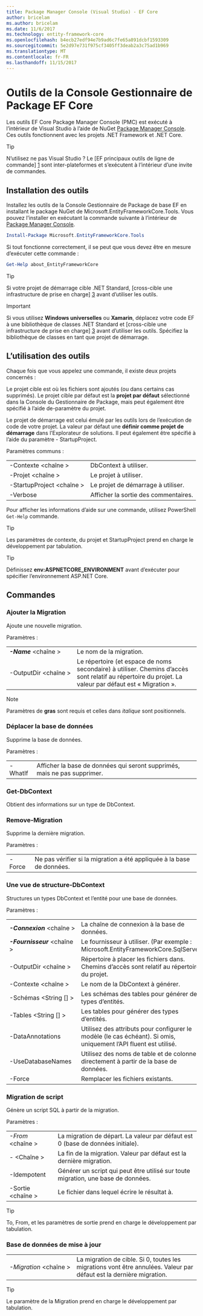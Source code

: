 ```yaml
---
title: Package Manager Console (Visual Studio) - EF Core
author: bricelam
ms.author: bricelam
ms.date: 11/6/2017
ms.technology: entity-framework-core
ms.openlocfilehash: b4ecb27edf94e7b9ad6c7fe65a891dcbf1593309
ms.sourcegitcommit: 5e2d97e731f975cf3405ff3deab2a3c75ad1b969
ms.translationtype: MT
ms.contentlocale: fr-FR
ms.lasthandoff: 11/15/2017
---
```

<a name="ef-core-package-manager-console-tools"></a>Outils de la Console Gestionnaire de Package EF Core
=====================================
Les outils EF Core Package Manager Console (PMC) est exécuté à l’intérieur de Visual Studio à l’aide de NuGet [Package Manager Console][2].
Ces outils fonctionnent avec les projets .NET Framework et .NET Core.

> [!TIP]
> N’utilisez ne pas Visual Studio ? Le [EF principaux outils de ligne de commande] [ 1] sont inter-plateformes et s’exécutent à l’intérieur d’une invite de commandes.

<a name="installing-the-tools"></a>Installation des outils
--------------------
Installez les outils de la Console Gestionnaire de Package de base EF en installant le package NuGet de Microsoft.EntityFrameworkCore.Tools.
Vous pouvez l’installer en exécutant la commande suivante à l’intérieur de [Package Manager Console][2].

``` powershell
Install-Package Microsoft.EntityFrameworkCore.Tools
```

Si tout fonctionne correctement, il se peut que vous devez être en mesure d’exécuter cette commande :

``` powershell
Get-Help about_EntityFrameworkCore
```
> [!TIP]
> Si votre projet de démarrage cible .NET Standard, [cross-cible une infrastructure de prise en charge] [ 3] avant d’utiliser les outils.

> [!IMPORTANT]
> Si vous utilisez **Windows universelles** ou **Xamarin**, déplacez votre code EF à une bibliothèque de classes .NET Standard et [cross-cible une infrastructure de prise en charge] [ 3] avant d’utiliser les outils. Spécifiez la bibliothèque de classes en tant que projet de démarrage.

<a name="using-the-tools"></a>L’utilisation des outils
---------------
Chaque fois que vous appelez une commande, il existe deux projets concernés :

Le projet cible est où les fichiers sont ajoutés (ou dans certains cas supprimés). Le projet cible par défaut est la **projet par défaut** sélectionné dans la Console du Gestionnaire de Package, mais peut également être spécifié à l’aide de-paramètre du projet.

Le projet de démarrage est celui émulé par les outils lors de l’exécution de code de votre projet. La valeur par défaut une **définir comme projet de démarrage** dans l’Explorateur de solutions. Il peut également être spécifié à l’aide du paramètre - StartupProject.

Paramètres communs :

|                           |                             |
| ------------------------- | --------------------------- |
| -Contexte \<chaîne >        | DbContext à utiliser.       |
| -Projet \<chaîne >        | Le projet à utiliser.         |
| -StartupProject \<chaîne > | Le projet de démarrage à utiliser. |
| -Verbose                  | Afficher la sortie des commentaires.        |

Pour afficher les informations d’aide sur une commande, utilisez PowerShell `Get-Help` commande.

> [!TIP]
> Les paramètres de contexte, du projet et StartupProject prend en charge le développement par tabulation.

> [!TIP]
> Définissez **env:ASPNETCORE_ENVIRONMENT** avant d’exécuter pour spécifier l’environnement ASP.NET Core.

<a name="commands"></a>Commandes
--------

### <a name="add-migration"></a>Ajouter la Migration

Ajoute une nouvelle migration.

Paramètres :

|                                    |                                                                                 |
| ---------------------------------- | ------------------------------------------------------------------------------- |
| ***-Name*** \<chaîne >              | Le nom de la migration.                                                      |
| <nobr>-OutputDir \<chaîne ></nobr>  | Le répertoire (et espace de noms secondaire) à utiliser. Chemins d’accès sont relatif au répertoire du projet. La valeur par défaut est « Migration ». |

> [!NOTE]
> Paramètres de **gras** sont requis et celles dans *italique* sont positionnels.

### <a name="drop-database"></a>Déplacer la base de données

Supprime la base de données.

Paramètres :

|          |                                                          |
| -------- | -------------------------------------------------------- |
| -WhatIf  | Afficher la base de données qui seront supprimés, mais ne pas supprimer. |

### <a name="get-dbcontext"></a>Get-DbContext

Obtient des informations sur un type de DbContext.

### <a name="remove-migration"></a>Remove-Migration

Supprime la dernière migration.

Paramètres :

|        |                                                                       |
| ------ | --------------------------------------------------------------------- |
| -Force | Ne pas vérifier si la migration a été appliquée à la base de données. |

### <a name="scaffold-dbcontext"></a>Une vue de structure-DbContext

Structures un types DbContext et l’entité pour une base de données.

Paramètres :

|                                          |                                                                           |
| ---------------------------------------- | ------------------------------------------------------------------------- |
| <nobr>***-Connexion*** \<chaîne ></nobr> | La chaîne de connexion à la base de données.                                    |
| ***-Fournisseur*** \<chaîne >                | Le fournisseur à utiliser. (Par exemple : Microsoft.EntityFrameworkCore.SqlServer)       |
| -OutputDir \<chaîne >                     | Répertoire à placer les fichiers dans. Chemins d’accès sont relatif au répertoire du projet. |
| -Contexte \<chaîne >                       | Le nom de la DbContext à générer.                                    |
| -Schémas \<String [] >                     | Les schémas des tables pour générer des types d’entités.                       |
| -Tables \<String [] >                      | Les tables pour générer des types d’entités.                                  |
| -DataAnnotations                         | Utilisez des attributs pour configurer le modèle (le cas échéant). Si omis, uniquement l’API fluent est utilisé. |
| -UseDatabaseNames                        | Utilisez des noms de table et de colonne directement à partir de la base de données.                    |
| -Force                                   | Remplacer les fichiers existants.                                                 |

### <a name="script-migration"></a>Migration de script

Génère un script SQL à partir de la migration.

Paramètres :

|                   |                                                                    |
| ----------------- | ------------------------------------------------------------------ |
| *-From* \<chaîne > | La migration de départ. La valeur par défaut est 0 (base de données initiale).      |
| *-* \<Chaîne >   | La fin de la migration. Valeur par défaut est la dernière migration.              |
| -Idempotent       | Générer un script qui peut être utilisé sur toute migration, une base de données. |
| -Sortie \<chaîne > | Le fichier dans lequel écrire le résultat à.                                   |

> [!TIP]
> To, From, et les paramètres de sortie prend en charge le développement par tabulation.

### <a name="update-database"></a>Base de données de mise à jour

|                                     |                                                                                |
| ----------------------------------- | ------------------------------------------------------------------------------ |
| <nobr>*-Migration* \<chaîne ></nobr> | La migration de cible. Si 0, toutes les migrations vont être annulées. Valeur par défaut est la dernière migration. |

> [!TIP]
> Le paramètre de la Migration prend en charge le développement par tabulation.


  [1]: dotnet.md
  [2]: https://docs.microsoft.com/nuget/tools/package-manager-console
  [3]: index.md#frameworks
